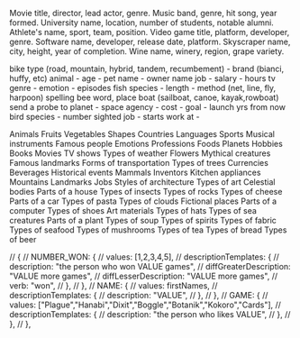 Movie title, director, lead actor, genre.
Music band, genre, hit song, year formed.
University name, location, number of students, notable alumni.
Athlete's name, sport, team, position.
Video game title, platform, developer, genre.
Software name, developer, release date, platform.
Skyscraper name, city, height, year of completion.
Wine name, winery, region, grape variety.

bike type (road, mountain, hybrid, tandem, recumbement) - brand (bianci, huffy, etc)
animal - age - pet name - owner name
job - salary - hours
tv genre - emotion - episodes
fish species - length - method (net, line, fly, harpoon)
spelling bee word, place
boat (sailboat, canoe, kayak,rowboat)
send a probe to planet - space agency - cost - goal - launch yrs from now
bird species - number sighted
job - starts work at -

Animals
Fruits
Vegetables
Shapes
Countries
Languages
Sports
Musical instruments
Famous people
Emotions
Professions
Foods
Planets
Hobbies
Books
Movies
TV shows
Types of weather
Flowers
Mythical creatures
Famous landmarks
Forms of transportation
Types of trees
Currencies
Beverages
Historical events
Mammals
Inventors
Kitchen appliances
Mountains
Landmarks
Jobs
Styles of architecture
Types of art
Celestial bodies
Parts of a house
Types of insects
Types of rocks
Types of cheese
Parts of a car
Types of pasta
Types of clouds
Fictional places
Parts of a computer
Types of shoes
Art materials
Types of hats
Types of sea creatures
Parts of a plant
Types of soup
Types of spirits
Types of fabric
Types of seafood
Types of mushrooms
Types of tea
Types of bread
Types of beer

// {
// NUMBER_WON: {
// values: [1,2,3,4,5],
// descriptionTemplates: {
// description: "the person who won VALUE games",
// diffGreaterDescription: "VALUE more games",
// diffLesserDescription: "VALUE more games",
// verb: "won",
// },
// },
// NAME: {
// values: firstNames,
// descriptionTemplates: {
// description: "VALUE",
// },
// },
// GAME: {
// values: ["Plague","Hanabi","Dixit","Boggle","Botanik","Kokoro","Cards"],
// descriptionTemplates: {
// description: "the person who likes VALUE",
// },
// },
// },
